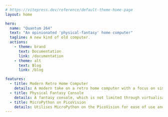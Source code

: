 ```yaml
---
# https://vitepress.dev/reference/default-theme-home-page
layout: home

hero:
  name: "Quantum 264"
  text: "An opinionated 'physical-fantasy' home computer"
  tagline: A new kind of old computer.
  actions:
    - theme: brand
      text: Documentation
      link: /documentation
    - theme: alt
      text: Blog
      link: /blog

features:
  - title: Modern Retro Home Computer
    details: A modern take on a retro home computer with a focus on simplicity and ease of use.
  - title: Physical Fantasy Console
    details: A fantasy console, which is not limited through virtualisation, but through physical hardware.
  - title: MicroPython on PicoVision
    details: Utilises MicroPython on the PicoVision for ease of use and robust API.
---
```


